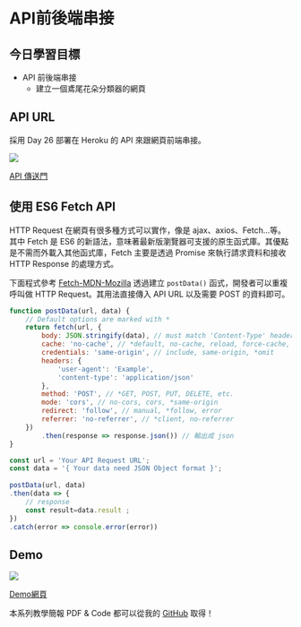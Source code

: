 # API前後端串接

## 今日學習目標
- API 前後端串接 
    - 建立一個鳶尾花朵分類器的網頁

## API URL
採用 Day 26 部署在 Heroku 的 API 來跟網頁前端串接。

![](https://i.imgur.com/8rze0W2.png)

[API 傳送門](https://flask-api-example-with-ml-mode.herokuapp.com/predict)

## 使用 ES6 Fetch API
HTTP Request 在網頁有很多種方式可以實作，像是 ajax、axios、Fetch...等。其中 Fetch 是 ES6 的新語法，意味著最新版瀏覽器可支援的原生函式庫。其優點是不需而外載入其他函式庫，Fetch 主要是透過 Promise 來執行請求資料和接收 HTTP Response 的處理方式。

下面程式參考 [Fetch-MDN-Mozilla](https://developer.mozilla.org/en-US/docs/Web/API/Fetch_API/Using_Fetch) 透過建立 `postData()` 函式，開發者可以重複呼叫做 HTTP Request。其用法直接傳入 API URL 以及需要 POST 的資料即可。

```js
function postData(url, data) {
    // Default options are marked with *
    return fetch(url, {
        body: JSON.stringify(data), // must match 'Content-Type' header
        cache: 'no-cache', // *default, no-cache, reload, force-cache, only-if-cached
        credentials: 'same-origin', // include, same-origin, *omit
        headers: {
            'user-agent': 'Example',
            'content-type': 'application/json'
        },
        method: 'POST', // *GET, POST, PUT, DELETE, etc.
        mode: 'cors', // no-cors, cors, *same-origin
        redirect: 'follow', // manual, *follow, error
        referrer: 'no-referrer', // *client, no-referrer
    })
        .then(response => response.json()) // 輸出成 json
}
```


```js
const url = 'Your API Request URL';
const data = '{ Your data need JSON Object format }';
    
postData(url, data)
.then(data => {
    // response
    const result=data.result ;
})
.catch(error => console.error(error))
```

## Demo
![](https://i.imgur.com/iNaiG0Z.png)

[Demo網頁](https://1010code.github.io/website-API-example)



本系列教學簡報 PDF & Code 都可以從我的 [GitHub](https://github.com/andy6804tw/2020-12th-ironman) 取得！